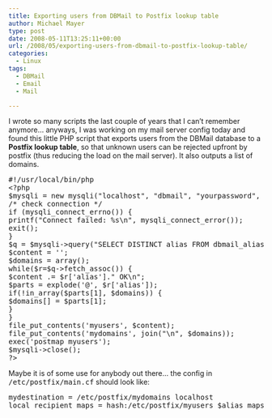 ```yaml
---
title: Exporting users from DBMail to Postfix lookup table
author: Michael Mayer
type: post
date: 2008-05-11T13:25:11+00:00
url: /2008/05/exporting-users-from-dbmail-to-postfix-lookup-table/
categories:
  - Linux
tags:
  - DBMail
  - Email
  - Mail

---
```

I wrote so many scripts the last couple of years that I can&#8217;t remember anymore&#8230; anyways, I was working on my mail server config today and found this little PHP script that exports users from the DBMail database to a **Postfix lookup table**, so that unknown users can be rejected upfront by postfix (thus reducing the load on the mail server). It also outputs a list of domains.

<pre>#!/usr/local/bin/php
&lt;?php
$mysqli = new mysqli("localhost", "dbmail", "yourpassword", "dbmail");
/* check connection */
if (mysqli_connect_errno()) {
printf("Connect failed: %s\n", mysqli_connect_error());
exit();
}
$q = $mysqli-&gt;query("SELECT DISTINCT alias FROM dbmail_aliases");
$content = '';
$domains = array();
while($r=$q-&gt;fetch_assoc()) {
$content .= $r['alias']." OK\n";
$parts = explode('@', $r['alias']);
if(!in_array($parts[1], $domains)) {
$domains[] = $parts[1];
}
}
file_put_contents('myusers', $content);
file_put_contents('mydomains', join("\n", $domains));
exec('postmap myusers');
$mysqli-&gt;close();
?&gt;</pre>

Maybe it is of some use for anybody out there&#8230; the config in <tt>/etc/postfix/main.cf</tt> should look like:

<pre>mydestination = /etc/postfix/mydomains localhost
local_recipient_maps = hash:/etc/postfix/myusers $alias_maps</pre>